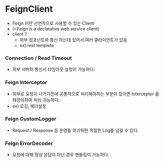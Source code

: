 # FeignClient

- Feign 이란 선언적으로 사용할 수 있는 Client
- (=Feign is a declatative web service client)
- client ?
    - 외부 컴포넌트와 통신 하는데 있어서 여러 클라이언트가 있음
    - ex) rest templete

### Connection / Read Timeout

- 외부 서버와 통신시 타임아웃 설정이 가능하다.

### Feign Interceptor

- 외부로 요청이 나가기전에 공통적으로 처리해야하는 부분이 있다면
  Interceptor 를 재정의하여 처리 가능하다.
- ex) 로깅, 헤더설정

### Feign CustomLogger

- Request / Response 등 운영을 하기위한 적절한 Log를 남길 수 있다.

### Feign ErrorDecoder

- 요청에 대해 정상 응답이 아닌 경우 핸들링이 가능하다.